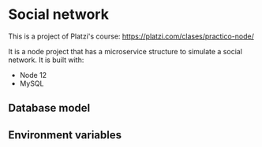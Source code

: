 # Social network

This is a project of Platzi's course: https://platzi.com/clases/practico-node/

It is a node project that has a microservice structure to simulate a social network. It is built with:

- Node 12
- MySQL

## Database model

## Environment variables
